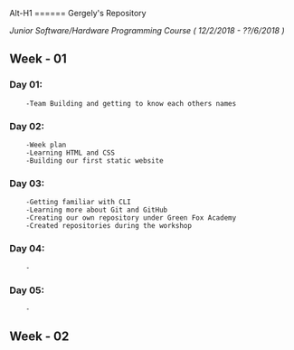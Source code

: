 Alt-H1
====== Gergely's Repository

*Junior Software/Hardware Programming Course ( 12/2/2018 - ??/6/2018 )*

## Week - 01

###	Day 01:
		-Team Building and getting to know each others names
###	Day 02:
		-Week plan
		-Learning HTML and CSS
		-Building our first static website
###	Day 03:
		-Getting familiar with CLI
		-Learning more about Git and GitHub
		-Creating our own repository under Green Fox Academy
		-Created repositories during the workshop
###	Day 04:
		-

###	Day 05:
		-

## Week - 02

